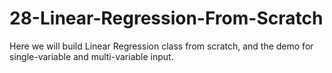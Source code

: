 # 28-Linear-Regression-From-Scratch
Here we will build Linear Regression class from scratch, and the demo for single-variable and multi-variable input.
